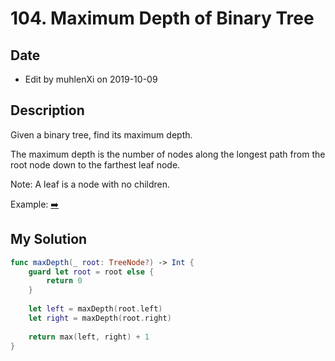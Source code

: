 # 104. Maximum Depth of Binary Tree

## Date

- Edit by muhlenXi on 2019-10-09

## Description

Given a binary tree, find its maximum depth.

The maximum depth is the number of nodes along the longest path from the root node down to the farthest leaf node.

Note: A leaf is a node with no children.

Example: [➡️](https://leetcode.com/problems/maximum-depth-of-binary-tree/)

## My Solution

```swift
func maxDepth(_ root: TreeNode?) -> Int {
    guard let root = root else {
        return 0
    }
    
    let left = maxDepth(root.left)
    let right = maxDepth(root.right)
    
    return max(left, right) + 1
}
```